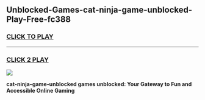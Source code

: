 
## Unblocked-Games-cat-ninja-game-unblocked-Play-Free-fc388
<h3>
<a href="https://premium76.site?title=cat-ninja-game-unblocked&ref=19M">CLICK TO PLAY</a></h3>
<hr>

<h3>
<a href="https://premium76.site?title=cat-ninja-game-unblocked&ref=19M">CLICK 2 PLAY</a>
  
</h3>

<a href="https://premium76.site?title=cat-ninja-game-unblocked&ref=19M"><img src="https://clearcache.store/games.png"></a>


**cat-ninja-game-unblocked games unblocked: Your Gateway to Fun and Accessible Online Gaming**
